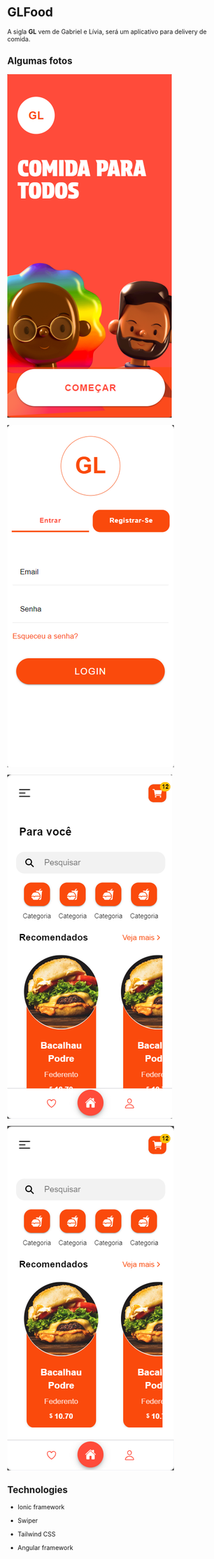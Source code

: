 # GLFood

A sigla **GL** vem de Gabriel e Lívia, será um aplicativo para delivery de comida.

## Algumas fotos

![alt text](src/assets/img/image.png)

![alt text](src/assets/img/image-1.png)

![alt text](src/assets/img/image-2.png)

![alt text](src/assets/img/image-3.png)

## Technologies

- Ionic framework

- Swiper 

- Tailwind CSS

- Angular framework
